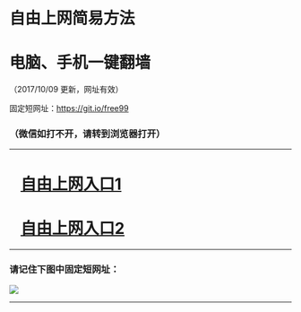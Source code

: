 ﻿# 自由上网简易方法

# 电脑、手机一键翻墙

（2017/10/09 更新，网址有效）

固定短网址：https://git.io/free99

### （微信如打不开，请转到浏览器打开）


***





# &nbsp;&nbsp; <a href="http://ft194612879.fwq-tz-1001.info/fwqtz01.html?t=10090011243 " target="_blank">自由上网入口1</a>
# &nbsp;&nbsp; <a href="http://ft2842115721.fwq-tz-1002.info/fwqtz02.html?t=100900127214 " target="_blank">自由上网入口2</a>
***

### 请记住下图中固定短网址：

<img src="https://s3-us-west-2.amazonaws.com/fwq-1001/yjfq-20170905okok.png" /> 


***

